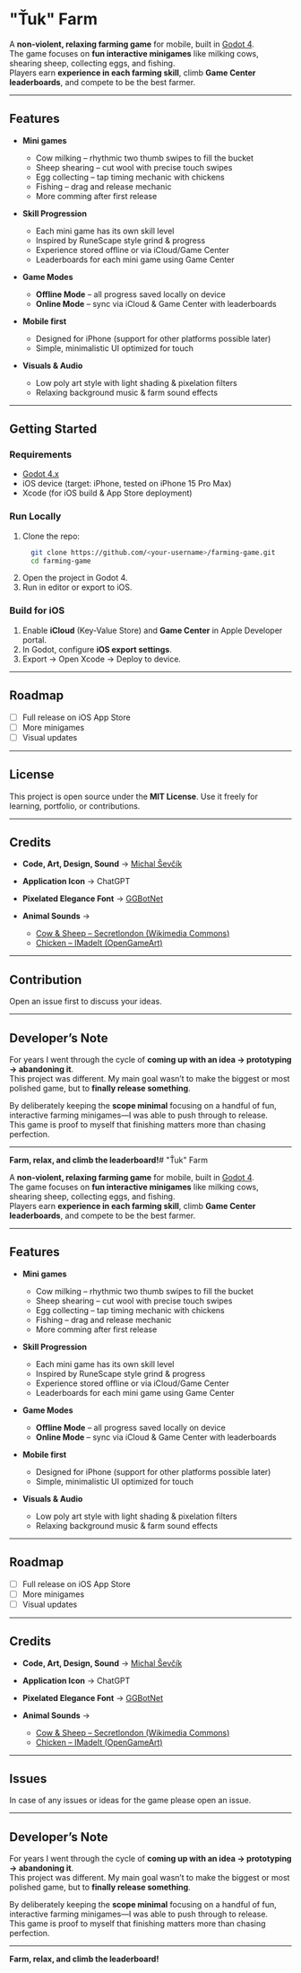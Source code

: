 # "Ťuk" Farm

A **non-violent, relaxing farming game** for mobile, built in [Godot 4](https://godotengine.org/).  
The game focuses on **fun interactive minigames** like milking cows, shearing sheep, collecting eggs, and fishing.  
Players earn **experience in each farming skill**, climb **Game Center leaderboards**, and compete to be the best farmer.

---

## Features
- **Mini games**  
  - Cow milking – rhythmic two thumb swipes to fill the bucket  
  - Sheep shearing – cut wool with precise touch swipes  
  - Egg collecting – tap timing mechanic with chickens  
  - Fishing – drag and release mechanic  
  - More comming after first release

- **Skill Progression**  
  - Each mini game has its own skill level  
  - Inspired by RuneScape style grind & progress  
  - Experience stored offline or via iCloud/Game Center
  - Leaderboards for each mini game using Game Center

- **Game Modes**  
  - **Offline Mode** – all progress saved locally on device  
  - **Online Mode** – sync via iCloud & Game Center with leaderboards  

- **Mobile first**  
  - Designed for iPhone (support for other platforms possible later)  
  - Simple, minimalistic UI optimized for touch  

- **Visuals & Audio**  
  - Low poly art style with light shading & pixelation filters  
  - Relaxing background music & farm sound effects  

---

## Getting Started

### Requirements
- [Godot 4.x](https://godotengine.org/download)  
- iOS device (target: iPhone, tested on iPhone 15 Pro Max)  
- Xcode (for iOS build & App Store deployment)

### Run Locally
1. Clone the repo:
   ```bash
	 git clone https://github.com/<your-username>/farming-game.git
	 cd farming-game
   ```
2. Open the project in Godot 4.
3. Run in editor or export to iOS.

### Build for iOS

1. Enable **iCloud** (Key-Value Store) and **Game Center** in Apple Developer portal.
2. In Godot, configure **iOS export settings**.
3. Export → Open Xcode → Deploy to device.

---

## Roadmap

* [ ] Full release on iOS App Store
* [ ] More minigames
* [ ] Visual updates
---

## License

This project is open source under the **MIT License**.
Use it freely for learning, portfolio, or contributions.

---

## Credits

* **Code, Art, Design, Sound** → [Michal Ševčík](https://github.com/SevcikMichal)
* **Application Icon** → ChatGPT
* **Pixelated Elegance Font** → [GGBotNet](https://www.fontspace.com/pixelated-elegance-font-f126145)
* **Animal Sounds** →

  * [Cow & Sheep – Secretlondon (Wikimedia Commons)](http://commons.wikimedia.org/wiki/Category:Mudchute_Park_and_Farm)
  * [Chicken – IMadeIt (OpenGameArt)](https://opengameart.org/content/chicken-sound-effect)

---

## Contribution

Open an issue first to discuss your ideas.

---

## Developer’s Note

For years I went through the cycle of **coming up with an idea → prototyping → abandoning it**.  
This project was different. My main goal wasn’t to make the biggest or most polished game, but to **finally release something**.  

By deliberately keeping the **scope minimal** focusing on a handful of fun, interactive farming minigames—I was able to push through to release.  
This game is proof to myself that finishing matters more than chasing perfection.

---

**Farm, relax, and climb the leaderboard!**# "Ťuk" Farm

A **non-violent, relaxing farming game** for mobile, built in [Godot 4](https://godotengine.org/).  
The game focuses on **fun interactive minigames** like milking cows, shearing sheep, collecting eggs, and fishing.  
Players earn **experience in each farming skill**, climb **Game Center leaderboards**, and compete to be the best farmer.

---

## Features
- **Mini games**  
  - Cow milking – rhythmic two thumb swipes to fill the bucket  
  - Sheep shearing – cut wool with precise touch swipes  
  - Egg collecting – tap timing mechanic with chickens  
  - Fishing – drag and release mechanic  
  - More comming after first release

- **Skill Progression**  
  - Each mini game has its own skill level  
  - Inspired by RuneScape style grind & progress  
  - Experience stored offline or via iCloud/Game Center
  - Leaderboards for each mini game using Game Center

- **Game Modes**  
  - **Offline Mode** – all progress saved locally on device  
  - **Online Mode** – sync via iCloud & Game Center with leaderboards  

- **Mobile first**  
  - Designed for iPhone (support for other platforms possible later)  
  - Simple, minimalistic UI optimized for touch  

- **Visuals & Audio**  
  - Low poly art style with light shading & pixelation filters  
  - Relaxing background music & farm sound effects  
---

## Roadmap

* [ ] Full release on iOS App Store
* [ ] More minigames
* [ ] Visual updates
---

## Credits

* **Code, Art, Design, Sound** → [Michal Ševčík](https://github.com/SevcikMichal)
* **Application Icon** → ChatGPT
* **Pixelated Elegance Font** → [GGBotNet](https://www.fontspace.com/pixelated-elegance-font-f126145)
* **Animal Sounds** →

  * [Cow & Sheep – Secretlondon (Wikimedia Commons)](http://commons.wikimedia.org/wiki/Category:Mudchute_Park_and_Farm)
  * [Chicken – IMadeIt (OpenGameArt)](https://opengameart.org/content/chicken-sound-effect)

---

## Issues

In case of any issues or ideas for the game please open an issue.

---

## Developer’s Note

For years I went through the cycle of **coming up with an idea → prototyping → abandoning it**.  
This project was different. My main goal wasn’t to make the biggest or most polished game, but to **finally release something**.  

By deliberately keeping the **scope minimal** focusing on a handful of fun, interactive farming minigames—I was able to push through to release.  
This game is proof to myself that finishing matters more than chasing perfection.

---

**Farm, relax, and climb the leaderboard!**
